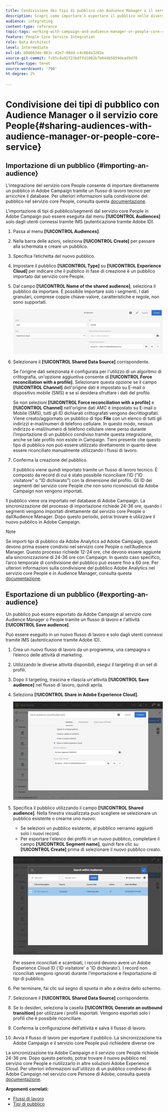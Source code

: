 ```yaml
---
title: Condivisione dei tipi di pubblico con Audience Manager o il servizio core People
description: Scopri come importare o esportare il pubblico nelle diverse soluzioni Adobe Experience Cloud.
audience: integrating
content-type: reference
topic-tags: working-with-campaign-and-audience-manager-or-people-core-service
feature: People Core Service Integration
role: Data Architect
level: Intermediate
exl-id: b0d063de-863c-42e7-98dd-c4c86da3281e
source-git-commit: fcb5c4a92f23bdffd1082b7b044b5859dead9d70
workflow-type: tm+mt
source-wordcount: '790'
ht-degree: 2%

---
```


# Condivisione dei tipi di pubblico con Audience Manager o il servizio core People{#sharing-audiences-with-audience-manager-or-people-core-service}

## Importazione di un pubblico {#importing-an-audience}

L’integrazione del servizio core People consente di importare direttamente un pubblico in Adobe Campaign tramite un flusso di lavoro tecnico per arricchire il database. Per ulteriori informazioni sulla condivisione del pubblico nel servizio core People, consulta questa [documentazione](https://experienceleague.adobe.com/docs/analytics/components/segmentation/segmentation-workflow/seg-publish.html?lang=it).

L&#39;importazione di tipi di pubblico/segmenti dal servizio core People in Adobe Campaign può essere eseguita dal menu **[!UICONTROL Audiences]** solo dagli utenti connessi tramite IMS (autenticazione tramite Adobe ID).

1. Passa al menu **[!UICONTROL Audiences]**.
1. Nella barra delle azioni, seleziona **[!UICONTROL Create]** per passare alla schermata e creare un pubblico.
1. Specifica l’etichetta del nuovo pubblico.
1. Impostare il pubblico **[!UICONTROL Type]** su **[!UICONTROL Experience Cloud]** per indicare che il pubblico in fase di creazione è un pubblico importato dal servizio core People.
1. Dal campo **[!UICONTROL Name of the shared audience]**, seleziona il pubblico da importare. È possibile importare solo i segmenti. I dati granulari, comprese coppie chiave-valore, caratteristiche e regole, non sono supportati.

   ![](assets/aam_import_audience.png)

1. Selezionare il **[!UICONTROL Shared Data Source]** corrispondente.

   Se l&#39;origine dati selezionata è configurata per l&#39;utilizzo di un algoritmo di crittografia, un&#39;opzione aggiuntiva consente di **[!UICONTROL Force reconciliation with a profile]**. Selezionare questa opzione se il campo **[!UICONTROL Channel]** dell&#39;origine dati è impostato su E-mail o dispositivo mobile (SMS) e se si desidera sfruttare i dati del profilo.

   Se non selezioni **[!UICONTROL Force reconciliation with a profile]** e **[!UICONTROL Channel]** nell&#39;origine dati AMC è impostato su E-mail o Mobile (SMS), tutti gli ID dichiarati crittografati vengono decrittografati. Viene creato/aggiornato un pubblico di tipo **File** con un elenco di tutti gli indirizzi e-mail/numeri di telefono cellulare. In questo modo, nessun indirizzo e-mail/numero di telefono cellulare viene perso durante l’importazione di un pubblico condiviso tramite questa integrazione, anche se tale profilo non esiste in Campaign. Tieni presente che questo tipo di pubblico non può essere utilizzato direttamente in quanto deve essere riconciliato manualmente utilizzando i flussi di lavoro.

1. Conferma la creazione del pubblico.

   Il pubblico viene quindi importato tramite un flusso di lavoro tecnico. È composto da record di cui è stato possibile riconciliare l’ID (&quot;ID visitatore&quot; o &quot;ID dichiarato&quot;) con la dimensione del profilo. Gli ID dei segmenti del servizio core People che non sono riconosciuti da Adobe Campaign non vengono importati.

Il pubblico viene ora importato nel database di Adobe Campaign. La sincronizzazione del processo di importazione richiede 24-36 ore, quando i segmenti vengono importati direttamente dal servizio core People o dall’Audience Manager. Dopo questo periodo, potrai trovare e utilizzare il nuovo pubblico in Adobe Campaign.

>[!NOTE]
>
>Se importi tipi di pubblico da Adobe Analytics ad Adobe Campaign, questi devono prima essere condivisi nel servizio core People o nell’Audience Manager. Questo processo richiede 12-24 ore, che devono essere aggiunte alla sincronizzazione di 24-36 ore con Campaign. In questo caso specifico, l’arco temporale di condivisione del pubblico può essere fino a 60 ore. Per ulteriori informazioni sulla condivisione del pubblico Adobe Analytics nel servizio core People e in Audience Manager, consulta questa [documentazione](https://experienceleague.adobe.com/docs/analytics/components/segmentation/segmentation-workflow/seg-publish.html?lang=it).

## Esportazione di un pubblico {#exporting-an-audience}

Un pubblico può essere esportato da Adobe Campaign al servizio core Audience Manager o People tramite un flusso di lavoro e l&#39;attività **[!UICONTROL Save audience]**.

Può essere eseguito in un nuovo flusso di lavoro e solo dagli utenti connessi tramite IMS (autenticazione tramite Adobe ID).

1. Crea un nuovo flusso di lavoro da un programma, una campagna o l’elenco delle attività di marketing.
1. Utilizzando le diverse attività disponibili, esegui il targeting di un set di profili.
1. Dopo il targeting, trascina e rilascia un&#39;attività **[!UICONTROL Save audience]** nel flusso di lavoro, quindi aprila.
1. Seleziona **[!UICONTROL Share in Adobe Experience Cloud]**.

   ![](assets/aam_save_audience_activity.png)

1. Specifica il pubblico utilizzando il campo **[!UICONTROL Shared audience]**. Nella finestra visualizzata puoi scegliere se selezionare un pubblico esistente o crearne uno nuovo:

   * Se selezioni un pubblico esistente, al pubblico verranno aggiunti solo i nuovi record.
   * Per esportare l&#39;elenco dei profili in un nuovo pubblico, completare il campo **[!UICONTROL Segment name]**, quindi fare clic su **[!UICONTROL Create]** prima di selezionare il nuovo pubblico creato.

   ![](assets/aam_save_audience_segment_picker.png)

   Per essere riconciliati e scambiati, i record devono avere un Adobe Experience Cloud ID (&#39;ID visitatore&#39; o &#39;ID dichiarato&#39;). I record non riconciliati vengono ignorati durante l’importazione e l’esportazione di tipi di pubblico.

1. Per terminare, fai clic sul segno di spunta in alto a destra dello schermo.
1. Selezionare il **[!UICONTROL Shared Data Source]** corrispondente.
1. Se lo desideri, seleziona la casella **[!UICONTROL Generate an outbound transition]** per utilizzare i profili esportati. Vengono esportati solo i profili che è possibile riconciliare.
1. Conferma la configurazione dell’attività e salva il flusso di lavoro.
1. Avvia il flusso di lavoro per esportare il pubblico. La sincronizzazione tra Adobe Campaign e il servizio core People può richiedere diverse ore

La sincronizzazione tra Adobe Campaign e il servizio core People richiede 24-36 ore. Dopo questo periodo, potrai trovare il nuovo pubblico nel servizio core People e riutilizzarlo in altre soluzioni Adobe Experience Cloud. Per ulteriori informazioni sull&#39;utilizzo di un pubblico condiviso di Adobe Campaign nel servizio core Persone di Adobe, consulta questa [documentazione](https://experienceleague.adobe.com/docs/core-services/interface/audiences/t-audience-create.html?lang=it).

**Argomenti correlati:**

* [Flussi di lavoro](../../automating/using/get-started-workflows.md)
* [Tipi di pubblico](../../audiences/using/about-audiences.md)
